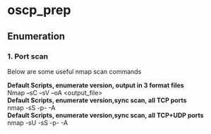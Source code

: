 # oscp_prep

## Enumeration 
### 1. Port scan<br>
Below are some useful nmap scan commands<br>

**Default Scripts, enumerate version, output in 3 format files**<br>
Nmap –sC –sV –oA <output_file> <target><br>
**Default Scripts, enumerate version,sync scan, all TCP ports**<br>
nmap -sS -p- -A <target><br>
**Default Scripts, enumerate version,sync scan, all TCP+UDP ports**<br>
nmap -sU -sS -p- -A <target><br>


